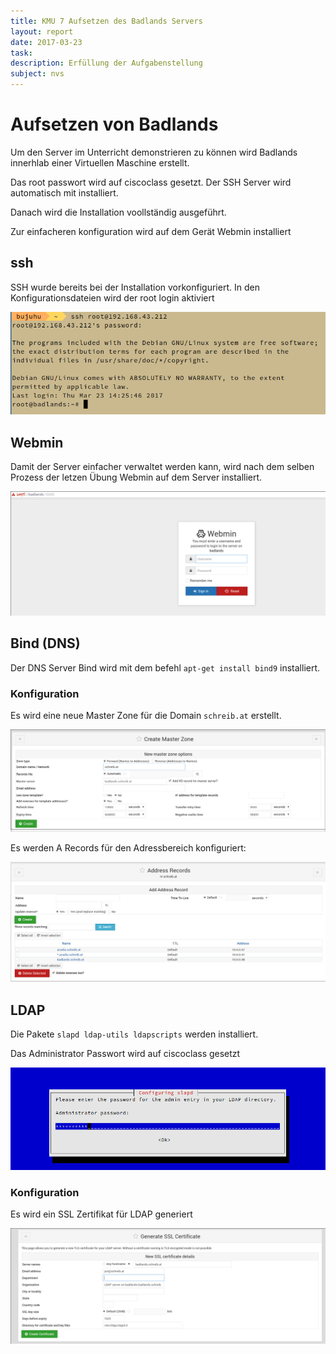 ```yaml
---
title: KMU 7 Aufsetzen des Badlands Servers
layout: report
date: 2017-03-23
task:
description: Erfüllung der Aufgabenstellung
subject: nvs
---
```


# Aufsetzen von Badlands

Um den Server im Unterricht demonstrieren zu können wird Badlands innerhlab einer Virtuellen Maschine erstellt.

Das root passwort wird auf ciscoclass gesetzt. Der SSH Server wird automatisch mit installiert.

Danach wird die Installation voollständig ausgeführt.

Zur einfacheren konfiguration wird auf dem Gerät Webmin installiert

## ssh

SSH wurde bereits bei der Installation vorkonfiguriert. In den Konfigurationsdateien wird der root login aktiviert

![](20170323_751x245.png)


## Webmin

Damit der Server einfacher verwaltet werden kann, wird nach dem selben Prozess der letzen Übung Webmin auf dem Server installiert.

![](20170323_1313x519.png)

## Bind (DNS)

Der DNS Server Bind wird mit dem befehl `apt-get install bind9` installiert.

### Konfiguration

Es wird eine neue Master Zone für die Domain `schreib.at` erstellt.

![](20170323_1355x441.png)

Es werden A Records für den Adressbereich konfiguriert:

![](20170323_1346x514.png)


## LDAP

Die Pakete `slapd ldap-utils ldapscripts` werden installiert.

Das Administrator Passwort wird auf ciscoclass gesetzt

![](20170323_984x320.png)

### Konfiguration

Es wird ein SSL Zertifikat für LDAP generiert

![](20170323_1394x512.png)
